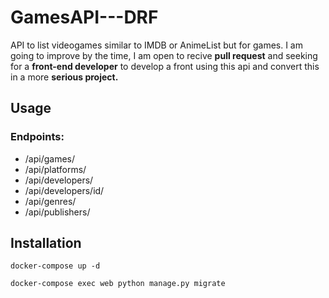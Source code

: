 # GamesAPI---DRF

API to list videogames similar to IMDB or AnimeList but for games.
I am going to improve by the time, I am open to recive **pull request** and seeking for a **front-end developer** to develop a front using this api and convert this in a more **serious project.**


## Usage

### Endpoints:

 - /api/games/
 - /api/platforms/
 - /api/developers/
 - /api/developers/id/
 - /api/genres/
 - /api/publishers/

## Installation
```
docker-compose up -d
```
```
docker-compose exec web python manage.py migrate
